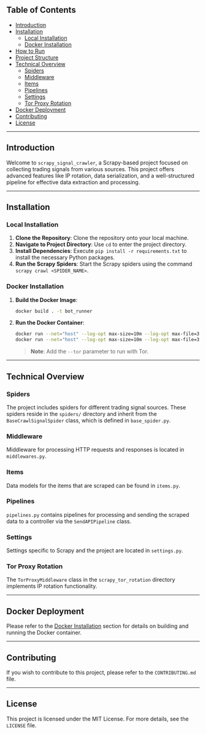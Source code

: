 ## Table of Contents

- [Introduction](#introduction)
- [Installation](#installation)
  - [Local Installation](#local-installation)
  - [Docker Installation](#docker-installation)
- [How to Run](#how-to-run)
- [Project Structure](#project-structure)
- [Technical Overview](#technical-overview)
  - [Spiders](#spiders)
  - [Middleware](#middleware)
  - [Items](#items)
  - [Pipelines](#pipelines)
  - [Settings](#settings)
  - [Tor Proxy Rotation](#tor-proxy-rotation)
- [Docker Deployment](#docker-deployment)
- [Contributing](#contributing)
- [License](#license)

---

## Introduction

Welcome to `scrapy_signal_crawler`, a Scrapy-based project focused on collecting trading signals from various sources. This project offers advanced features like IP rotation, data serialization, and a well-structured pipeline for effective data extraction and processing.

---

## Installation

### Local Installation

1. **Clone the Repository**: Clone the repository onto your local machine.
2. **Navigate to Project Directory**: Use `cd` to enter the project directory.
3. **Install Dependencies**: Execute `pip install -r requirements.txt` to install the necessary Python packages.
4. **Run the Scrapy Spiders**: Start the Scrapy spiders using the command `scrapy crawl <SPIDER_NAME>`.

### Docker Installation

1. **Build the Docker Image**: 
    ```bash
    docker build . -t bot_runner
    ```
2. **Run the Docker Container**: 
    ```bash
    docker run --net="host" --log-opt max-size=10m --log-opt max-file=3 -e CONTROLLER_BASE_URL="http://40.78.1.149:8000" -d bot_runner --runner-name zulu_runner_ubuntu_server --bot-type zulu_api
    docker run --net="host" --log-opt max-size=10m --log-opt max-file=3 -e CONTROLLER_BASE_URL="http://40.78.1.149:8000" -d bot_runner --runner-name exness_runner_ubuntu_server --bot-type exness_api --tor
    ```
    > **Note**: Add the `--tor` parameter to run with Tor.

---

## Technical Overview

### Spiders

The project includes spiders for different trading signal sources. These spiders reside in the `spiders/` directory and inherit from the `BaseCrawlSignalSpider` class, which is defined in `base_spider.py`.

### Middleware

Middleware for processing HTTP requests and responses is located in `middlewares.py`.

### Items

Data models for the items that are scraped can be found in `items.py`.

### Pipelines

`pipelines.py` contains pipelines for processing and sending the scraped data to a controller via the `SendAPIPipeline` class.

### Settings

Settings specific to Scrapy and the project are located in `settings.py`.

### Tor Proxy Rotation

The `TorProxyMiddleware` class in the `scrapy_tor_rotation` directory implements IP rotation functionality.

---

## Docker Deployment

Please refer to the [Docker Installation](#docker-installation) section for details on building and running the Docker container.

---

## Contributing

If you wish to contribute to this project, please refer to the `CONTRIBUTING.md` file.

---

## License

This project is licensed under the MIT License. For more details, see the `LICENSE` file.
